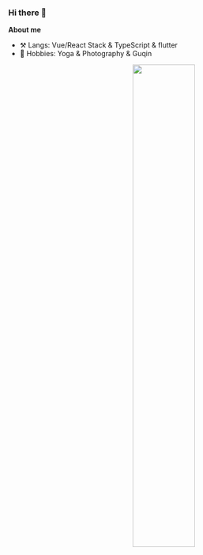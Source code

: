 ### Hi there 👋


**About me**
- ⚒️ Langs: Vue/React Stack & TypeScript & flutter
- 🎨 Hobbies: Yoga & Photography & Guqin


<div>
<img align="right" width="50%" src="https://github-readme-stats.vercel.app/api?username=libertasss&show_icons=true">
</div>

